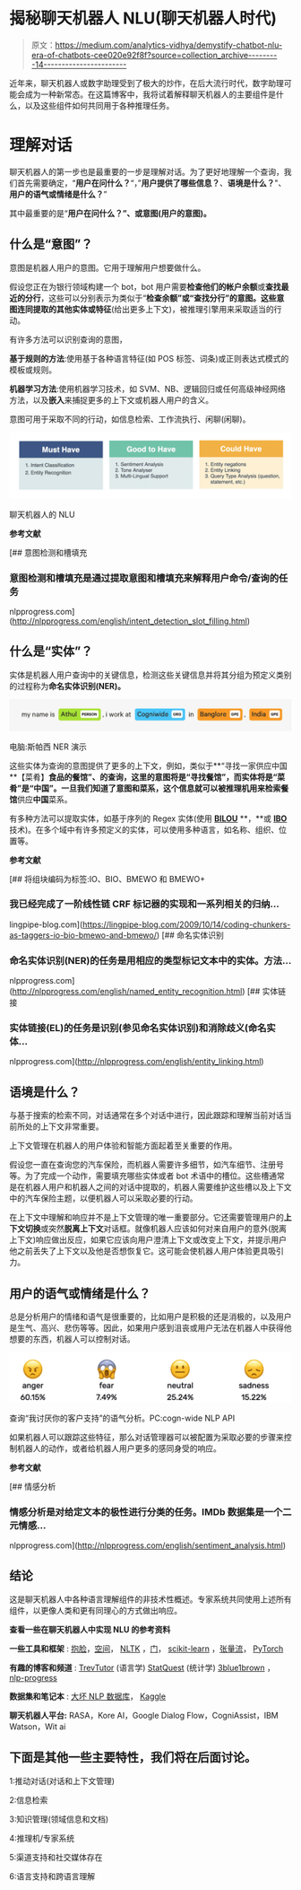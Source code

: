 # 揭秘聊天机器人 NLU(聊天机器人时代)

> 原文：<https://medium.com/analytics-vidhya/demystify-chatbot-nlu-era-of-chatbots-cee020e92f8f?source=collection_archive---------14----------------------->

近年来，聊天机器人或数字助理受到了极大的炒作，在后大流行时代，数字助理可能会成为一种新常态。在这篇博客中，我将试着解释聊天机器人的主要组件是什么，以及这些组件如何共同用于各种推理任务。

# **理解对话**

聊天机器人的第一步也是最重要的一步是理解对话。为了更好地理解一个查询，我们首先需要确定，“**用户在问什么？**“，”**用户提供了哪些信息？**、**语境是什么？**"、**用户的语气或情绪是什么？**”

其中最重要的是“**用户在问什么？”、**或**意图(用户的意图)。**

## **什么是“意图”？**

意图是机器人用户的意图。它用于理解用户想要做什么。

假设您正在为银行领域构建一个 bot，bot 用户需要**检查他们的帐户余额**或**查找最近的分行**，这些可以分别表示为类似于“**检查余额”**或“**查找分行”**的意图。这些意图连同提取的其他**实体**或**特征**(给出更多上下文)，被推理引擎用来采取适当的行动。

有许多方法可以识别查询的意图，

**基于规则的方法**:使用基于各种语言特征(如 POS 标签、词条)或正则表达式模式的模板或规则。

**机器学习方法**:使用机器学习技术，如 SVM、NB、逻辑回归或任何高级神经网络方法，以及**嵌入**来捕捉更多的上下文或机器人用户的含义。

意图可用于采取不同的行动，如信息检索、工作流执行、闲聊(闲聊)。

![](img/b44102400c2269bb318f4c15456f9b21.png)

聊天机器人的 NLU

**参考文献**

 [## 意图检测和槽填充

### 意图检测和槽填充是通过提取意图和槽填充来解释用户命令/查询的任务

nlpprogress.com](http://nlpprogress.com/english/intent_detection_slot_filling.html) 

## **什么是“实体”？**

实体是机器人用户查询中的关键信息，检测这些关键信息并将其分组为预定义类别的过程称为**命名实体识别(NER)。**

![](img/80fbb968a23f1ac757a185bb068f734d.png)

电脑:斯帕西 NER 演示

这些实体为查询的意图提供了更多的上下文，例如，类似于**“寻找一家供应中国**【菜肴】**食品的餐馆”、**的查询，这里的意图将是“寻找餐馆”，而实体将是“菜肴”是“中国”。一旦我们知道了意图和菜系，这个信息就可以被推理机用来检索**餐馆**供应**中国**菜系。

有多种方法可以提取实体，如基于序列的 Regex 实体(使用 [**BILOU**](https://lingpipe-blog.com/2009/10/14/coding-chunkers-as-taggers-io-bio-bmewo-and-bmewo/) **，**或 [**IBO**](https://en.wikipedia.org/wiki/Inside%E2%80%93outside%E2%80%93beginning_(tagging)) 技术)。在多个域中有许多预定义的实体，可以使用多种语言，如名称、组织、位置等。

**参考文献**

[](https://lingpipe-blog.com/2009/10/14/coding-chunkers-as-taggers-io-bio-bmewo-and-bmewo/) [## 将组块编码为标签:IO、BIO、BMEWO 和 BMEWO+

### 我已经完成了一阶线性链 CRF 标记器的实现和一系列相关的归纳…

lingpipe-blog.com](https://lingpipe-blog.com/2009/10/14/coding-chunkers-as-taggers-io-bio-bmewo-and-bmewo/)  [## 命名实体识别

### 命名实体识别(NER)的任务是用相应的类型标记文本中的实体。方法…

nlpprogress.com](http://nlpprogress.com/english/named_entity_recognition.html)  [## 实体链接

### 实体链接(EL)的任务是识别(参见命名实体识别)和消除歧义(命名实体…

nlpprogress.com](http://nlpprogress.com/english/entity_linking.html) 

## 语境是什么？

与基于搜索的检索不同，对话通常在多个对话中进行，因此跟踪和理解当前对话当前所处的上下文非常重要。

上下文管理在机器人的用户体验和智能方面起着至关重要的作用。

假设您一直在查询您的汽车保险，而机器人需要许多细节，如汽车细节、注册号等。为了完成一个动作，需要填充哪些实体或者 bot 术语中的槽位。这些槽通常是在机器人用户和机器人之间的对话中提取的，机器人需要维护这些槽以及上下文中的汽车保险主题，以便机器人可以采取必要的行动。

在上下文中理解和响应并不是上下文管理的唯一重要部分。它还需要管理用户的**上下文切换**或突然**脱离上下文**对话框。就像机器人应该如何对来自用户的意外(脱离上下文)响应做出反应，如果它应该向用户澄清上下文或改变上下文，并提示用户他之前丢失了上下文以及他是否想恢复它。这可能会使机器人用户体验更具吸引力。

## **用户的语气或情绪是什么？**

总是分析用户的情绪和语气是很重要的，比如用户是积极的还是消极的，以及用户是生气、高兴、悲伤等等。因此，如果用户感到沮丧或用户无法在机器人中获得他想要的东西，机器人可以控制对话。

![](img/7451a024b0730a50ad68c164a2861597.png)

查询“我讨厌你的客户支持”的语气分析。PC:cogn-wide NLP API

如果机器人可以跟踪这些特征，那么对话管理器可以被配置为采取必要的步骤来控制机器人的动作，或者给机器人用户更多的感同身受的响应。

**参考文献**

 [## 情感分析

### 情感分析是对给定文本的极性进行分类的任务。IMDb 数据集是一个二元情感…

nlpprogress.com](http://nlpprogress.com/english/sentiment_analysis.html) 

## **结论**

这是聊天机器人中各种语言理解组件的非技术性概述。专家系统共同使用上述所有组件，以更像人类和更有同理心的方式做出响应。

**查看一些在聊天机器人中实现 NLU 的参考资料**

**一些工具和框架** : [抱脸](https://huggingface.co)，[空间](https://spacy.io)， [NLTK](https://www.nltk.org) ，[门](https://gate.ac.uk)， [scikit-learn](https://scikit-learn.org/stable/) ，[张量流](https://www.tensorflow.org)， [PyTorch](https://pytorch.org/tutorials/beginner/deep_learning_nlp_tutorial.html)

**有趣的博客和频道** : [TrevTutor](https://trevtutor.com/linguistics/) (语言学) [StatQuest](https://statquest.org/) (统计学) [3blue1brown](https://www.3blue1brown.com/) ， [nlp-progress](http://nlpprogress.com/)

**数据集和笔记本** : [大坏 NLP 数据库](https://datasets.quantumstat.com/)， [Kaggle](https://www.kaggle.com/datasets)

**聊天机器人平台:** RASA，Kore AI，Google Dialog Flow，CogniAssist，IBM Watson，Wit ai

## 下面是其他一些主要特性，我们将在后面讨论。

1:推动对话(对话和上下文管理)

2:信息检索

3:知识管理(领域信息和文档)

4:推理机/专家系统

5:渠道支持和社交媒体存在

6:语言支持和跨语言理解
